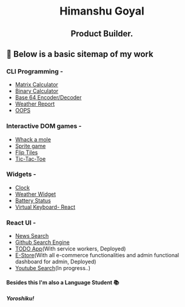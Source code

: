 # <p align="center">Himanshu Goyal</p>
## <p align="center">Product Builder.</p>
## 💼 Below is a basic sitemap of my work
### **CLI Programming** -

- [Matrix Calculator](https://github.com/goyal079/Matrix-Calculator)
- [Binary Calculator](https://github.com/goyal079/Binary-Calculator)
- [Base 64 Encoder/Decoder](https://github.com/goyal079/Base64)
- [Weather Report](https://github.com/goyal079/WeatherData-CLI-)
- [OOPS](https://github.com/goyal079/DS)

### **Interactive DOM games** -
- [Whack a mole](https://github.com/goyal079/projects/tree/master/mole)
- [Sprite game](https://github.com/thehackingschool/ths_cohort_G_steve_labs/tree/master/domGame/magma)
- [Flip Tiles](https://github.com/thehackingschool/THSCohortG-2021-Himanshu/tree/main/Phase2/Labs/tileGame)
- [Tic-Tac-Toe](https://github.com/goyal079/projects/tree/master/tictactoe)

### **Widgets** -
- [Clock](https://github.com/goyal079/clock-widget)
- [Weather Widget](https://github.com/goyal079/WeatherApp)
- [Battery Status](https://github.com/goyal079/projects/tree/master/Battery%20API)
- [Virtual Keyboard- React](https://github.com/thehackingschool/THSCohortG-2021-Himanshu/tree/main/Phase2/Assignment/reactevents)

### **React UI** -
- [News Search](https://github.com/goyal079/Shonen-News)
- [Github Search Engine](https://github.com/goyal079/projects/tree/master/gitfunc)
- [TODO App](https://github.com/goyal079/Scheduler)(With service workers, Deployed)
- [E-Store](https://github.com/goyal079/SHIBUI)(With all e-commerce functionalities and admin functional dashboard for admin, Deployed)
- [Youtube Search](https://github.com/goyal079/Youtube-API)(In progress..)

#### Besides this I'm also a Language Student 📚
##### Yoroshiku!

<!---
goyal079/goyal079 is a ✨ special ✨ repository because its `README.md` (this file) appears on your GitHub profile.
You can click the Preview link to take a look at your changes.
--->
